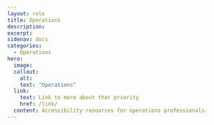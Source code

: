 ```yaml
---
layout: role
title: Operations
description: 
excerpt: 
sidenav: docs
categories:
  - Operations
hero:
  image: 
  callout:
    alt:
    text: "Operations"
  link:
    text: Link to more about that priority
    href: /link/
  content: Accessibility resources for operations professionals.
---
```



